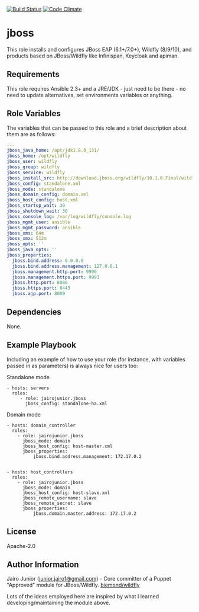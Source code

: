 [![Build Status](https://travis-ci.org/jairojunior/ansible-role-jboss.svg?branch=master)](https://travis-ci.org/jairojunior/ansible-role-jboss) [![Code Climate](https://codeclimate.com/github/jairojunior/ansible-role-jboss/badges/gpa.svg)](https://codeclimate.com/github/jairojunior/ansible-role-jboss)

jboss
=========

This role installs and configures JBoss EAP (6.1+/7.0+), Wildfly (8/9/10), and products based on JBoss/Wildfly like Infinispan, Keycloak and apiman.

Requirements
------------

This role requires Ansible 2.3+ and a JRE/JDK - just need to be there - no need to update alternatives, set environments variables or anything.

Role Variables
--------------

The variables that can be passed to this role and a brief description about them are as follows:

```yaml
---
jboss_java_home: /opt/jdk1.8.0_131/
jboss_home: /opt/wildfly
jboss_user: wildfly
jboss_group: wildfly
jboss_service: wildfly
jboss_install_src: http://download.jboss.org/wildfly/10.1.0.Final/wildfly-10.1.0.Final.tar.gz
jboss_config: standalone.xml
jboss_mode: standalone
jboss_domain_config: domain.xml
jboss_host_config: host.xml
jboss_startup_wait: 30
jboss_shutdown_wait: 30
jboss_console_log: /var/log/wildfly/console.log
jboss_mgmt_user: ansible
jboss_mgmt_password: ansible
jboss_xms: 64m
jboss_xmx: 512m
jboss_opts: ''
jboss_java_opts: ''
jboss_properties:
  jboss.bind.address: 0.0.0.0
  jboss.bind.address.management: 127.0.0.1
  jboss.management.http.port: 9990
  jboss.management.https.port: 9993
  jboss.http.port: 8080
  jboss.https.port: 8443
  jboss.ajp.port: 8009
```

Dependencies
------------

None.

Example Playbook
----------------

Including an example of how to use your role (for instance, with variables passed in as parameters) is always nice for users too:

Standalone mode

    - hosts: servers
      roles:
         - role: jairojunior.jboss
           jboss_config: standalone-ha.xml

Domain mode

    - hosts: domain_controller
      roles:
        - role: jairojunior.jboss
          jboss_mode: domain
          jboss_host_config: host-master.xml
          jboss_properties:
              jboss.bind.address.management: 172.17.0.2


    - hosts: host_controllers
      roles:
        - role: jairojunior.jboss
          jboss_mode: domain
          jboss_host_config: host-slave.xml
          jboss_remote_username: slave
          jboss_remote_secret: slave
          jboss_properties:
              jboss.domain.master.address: 172.17.0.2


License
-------

Apache-2.0

Author Information
------------------

Jairo Junior (junior.jairo1@gmail.com) - Core committer of a Puppet "Approved" module for JBoss/Wildfly. [biemond/wildfly](https://github.com/biemond/biemond-wildfly)

Lots of the ideas employed here are inspired by what I learned developing/maintaining the module above.
